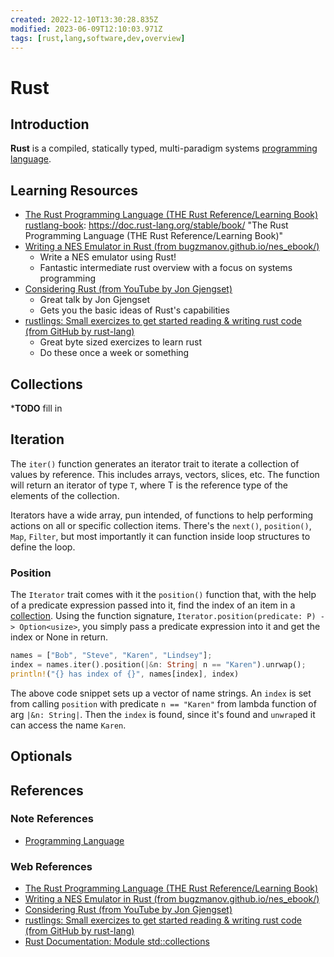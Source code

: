 ```yaml
---
created: 2022-12-10T13:30:28.835Z
modified: 2023-06-09T12:10:03.971Z
tags: [rust,lang,software,dev,overview]
---
```

# Rust

## Introduction

**Rust** is a compiled, statically typed, multi-paradigm
systems [programming language][-lang].

## Learning Resources

* [The Rust Programming Language (THE Rust Reference/Learning Book)][rustlang-book]
[rustlang-book]: https://doc.rust-lang.org/stable/book/ "The Rust Programming Language (THE Rust Reference/Learning Book)"
* [Writing a NES Emulator in Rust (from bugzmanov.github.io/nes_ebook/)][nes-emu-rust]
  * Write a NES emulator using Rust!
  * Fantastic intermediate rust overview with a focus on systems programming
* [Considering Rust (from YouTube by Jon Gjengset)][consider-rust-yt]
  * Great talk by Jon Gjengset
  * Gets you the basic ideas of Rust's capabilities
* [rustlings: Small exercizes to get started reading & writing rust code (from GitHub by rust-lang)][rustlings-gh]
  * Great byte sized exercizes to learn rust
  * Do these once a week or something

## Collections

***TODO** fill in

## Iteration

The `iter()` function generates an iterator trait to
iterate a collection of values by reference.
This includes arrays, vectors, slices, etc.
The function will return an iterator of type `T`,
where T is the reference type of the elements of the collection.

Iterators have a wide array, pun intended,
of functions to help performing actions on all or specific collection items.
There's the `next()`, `position()`, `Map`, `Filter`, but most importantly
it can function inside loop structures to define the loop.
<!-- TODO: Verify accuracy of last sentence above ^^^ --->

### Position

The `Iterator` trait comes with it the `position()` function that,
with the help of a predicate expression passed into it,
find the index of an item in a [collection](./rust.md#Collections).
Using the function signature,
`Iterator.position(predicate: P) -> Option<usize>`,
you simply pass a predicate expression into it and get the index or None in return.

```rust
names = ["Bob", "Steve", "Karen", "Lindsey"];
index = names.iter().position(|&n: String| n == "Karen").unrwap();
println!("{} has index of {}", names[index], index)
```

The above code snippet sets up a vector of name strings.
An `index` is set from calling `position` with predicate
`n == "Karen"` from lambda function of arg `|&n: String|`.
Then the `index` is found,
since it's found and `unwrap`ed it can access the name `Karen`.

## Optionals

## References

### Note References

* [Programming Language][-lang]

<!-- Hidden References -->
[-lang]: programming-language.md "Programming Language"

### Web References

* [The Rust Programming Language (THE Rust Reference/Learning Book)][rustlang-book]
* [Writing a NES Emulator in Rust (from bugzmanov.github.io/nes_ebook/)][nes-emu-rust]
* [Considering Rust (from YouTube by Jon Gjengset)][consider-rust-yt]
* [rustlings: Small exercizes to get started reading & writing rust code (from GitHub by rust-lang)][rustlings-gh]
* [Rust Documentation: Module std::collections][rust-docs-collections]

<!-- Hidden References -->
[rustlang-book]: https://doc.rust-lang.org/stable/book/ "The Rust Programming Language (THE Rust Reference/Learning Book)"
[rust-docs-collections]: https://doc.rust-lang.org/std/collections/ "Rust Documentation: Module std::collections"
[consider-rust-yt]: https://www.youtube.com/watch?v=DnT-LUQgc7s "Considering Rust (from YouTube by Jon Gjengset)"
[nes-emu-rust]: https://bugzmanov.github.io/nes_ebook/chapter_1.html "Writing a NES Emulator in Rust (from bugzmanov.github.io/nes_ebook/)"
[rustlings-gh]: https://github.com/rust-lang/rustlings "rustlings: Small exercizes to get started reading & writing rust code (from GitHub by rust-lang)"
